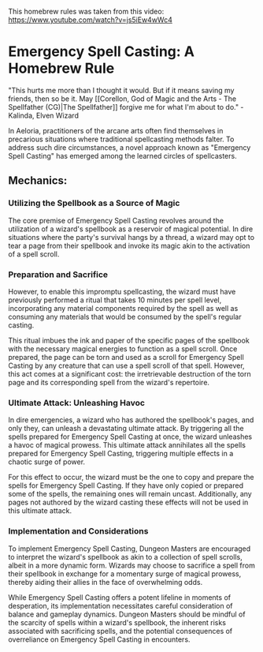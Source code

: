
This homebrew rules was taken from this video: https://www.youtube.com/watch?v=js5iEw4wWc4

# Emergency Spell Casting: A Homebrew Rule

"This hurts me more than I thought it would. But if it means saving my friends, then so be it. May [[Corellon, God of Magic and the Arts - The Spellfather (CG)|The Spellfather]] forgive me for what I'm about to do." - Kalinda, Elven Wizard

In Aeloria, practitioners of the arcane arts often find themselves in precarious situations where traditional spellcasting methods falter. To address such dire circumstances, a novel approach known as "Emergency Spell Casting" has emerged among the learned circles of spellcasters.

## Mechanics:

### Utilizing the Spellbook as a Source of Magic

The core premise of Emergency Spell Casting revolves around the utilization of a wizard's spellbook as a reservoir of magical potential. In dire situations where the party's survival hangs by a thread, a wizard may opt to tear a page from their spellbook and invoke its magic akin to the activation of a spell scroll. 

### Preparation and Sacrifice

However, to enable this impromptu spellcasting, the wizard must have previously performed a ritual that takes 10 minutes per spell level, incorporating any material components required by the spell as well as consuming any materials that would be consumed by the spell's regular casting. 

This ritual imbues the ink and paper of the specific pages of the spellbook with the necessary magical energies to function as a spell scroll. Once prepared, the page can be torn and used as a scroll for Emergency Spell Casting by any creature that can use a spell scroll of that spell. However, this act comes at a significant cost: the irretrievable destruction of the torn page and its corresponding spell from the wizard's repertoire.

### Ultimate Attack: Unleashing Havoc

In dire emergencies, a wizard who has authored the spellbook's pages, and only they, can unleash a devastating ultimate attack. By triggering all the spells prepared for Emergency Spell Casting at once, the wizard unleashes a havoc of magical prowess. This ultimate attack annihilates all the spells prepared for Emergency Spell Casting, triggering multiple effects in a chaotic surge of power.

For this effect to occur, the wizard must be the one to copy and prepare the spells for Emergency Spell Casting. If they have only copied or prepared some of the spells, the remaining ones will remain uncast. Additionally, any pages not authored by the wizard casting these effects will not be used in this ultimate attack.

### Implementation and Considerations

To implement Emergency Spell Casting, Dungeon Masters are encouraged to interpret the wizard's spellbook as akin to a collection of spell scrolls, albeit in a more dynamic form. Wizards may choose to sacrifice a spell from their spellbook in exchange for a momentary surge of magical prowess, thereby aiding their allies in the face of overwhelming odds.

While Emergency Spell Casting offers a potent lifeline in moments of desperation, its implementation necessitates careful consideration of balance and gameplay dynamics. Dungeon Masters should be mindful of the scarcity of spells within a wizard's spellbook, the inherent risks associated with sacrificing spells, and the potential consequences of overreliance on Emergency Spell Casting in encounters.

